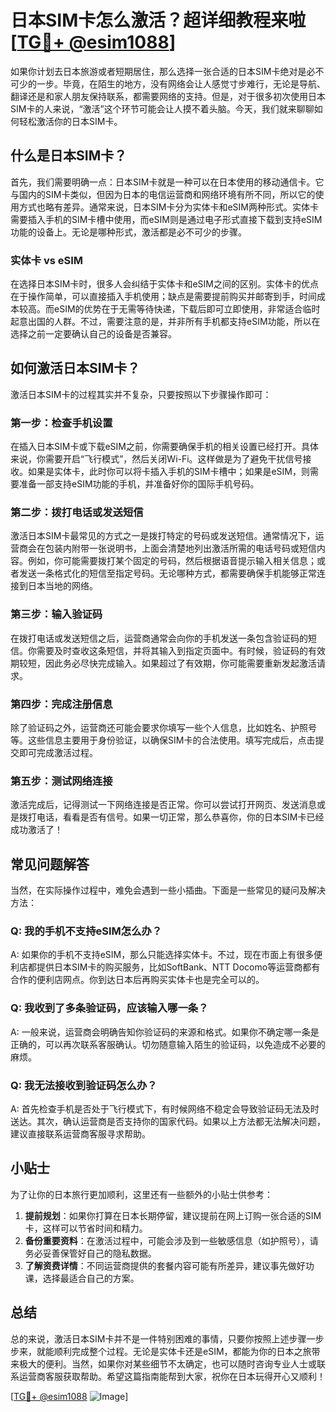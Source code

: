 # 日本SIM卡怎么激活？超详细教程来啦[[TG💪+ @esim1088](https://t.me/s/esim1088)]

如果你计划去日本旅游或者短期居住，那么选择一张合适的日本SIM卡绝对是必不可少的一步。毕竟，在陌生的地方，没有网络会让人感觉寸步难行，无论是导航、翻译还是和家人朋友保持联系，都需要网络的支持。但是，对于很多初次使用日本SIM卡的人来说，“激活”这个环节可能会让人摸不着头脑。今天，我们就来聊聊如何轻松激活你的日本SIM卡。

## 什么是日本SIM卡？

首先，我们需要明确一点：日本SIM卡就是一种可以在日本使用的移动通信卡。它与国内的SIM卡类似，但因为日本的电信运营商和网络环境有所不同，所以它的使用方式也略有差异。通常来说，日本SIM卡分为实体卡和eSIM两种形式。实体卡需要插入手机的SIM卡槽中使用，而eSIM则是通过电子形式直接下载到支持eSIM功能的设备上。无论是哪种形式，激活都是必不可少的步骤。

### 实体卡 vs eSIM

在选择日本SIM卡时，很多人会纠结于实体卡和eSIM之间的区别。实体卡的优点在于操作简单，可以直接插入手机使用；缺点是需要提前购买并邮寄到手，时间成本较高。而eSIM的优势在于无需等待快递，下载后即可立即使用，非常适合临时起意出国的人群。不过，需要注意的是，并非所有手机都支持eSIM功能，所以在选择之前一定要确认自己的设备是否兼容。

## 如何激活日本SIM卡？

激活日本SIM卡的过程其实并不复杂，只要按照以下步骤操作即可：

### 第一步：检查手机设置

在插入日本SIM卡或下载eSIM之前，你需要确保手机的相关设置已经打开。具体来说，你需要开启“飞行模式”，然后关闭Wi-Fi。这样做是为了避免干扰信号接收。如果是实体卡，此时你可以将卡插入手机的SIM卡槽中；如果是eSIM，则需要准备一部支持eSIM功能的手机，并准备好你的国际手机号码。

### 第二步：拨打电话或发送短信

激活日本SIM卡最常见的方式之一是拨打特定的号码或发送短信。通常情况下，运营商会在包装内附带一张说明书，上面会清楚地列出激活所需的电话号码或短信内容。例如，你可能需要拨打某个固定的号码，然后根据语音提示输入相关信息；或者发送一条格式化的短信至指定号码。无论哪种方式，都需要确保手机能够正常连接到日本当地的网络。

### 第三步：输入验证码

在拨打电话或发送短信之后，运营商通常会向你的手机发送一条包含验证码的短信。你需要及时查收这条短信，并将其输入到指定页面中。有时候，验证码的有效期较短，因此务必尽快完成输入。如果超过了有效期，你可能需要重新发起激活请求。

### 第四步：完成注册信息

除了验证码之外，运营商还可能会要求你填写一些个人信息，比如姓名、护照号等。这些信息主要用于身份验证，以确保SIM卡的合法使用。填写完成后，点击提交即可完成激活过程。

### 第五步：测试网络连接

激活完成后，记得测试一下网络连接是否正常。你可以尝试打开网页、发送消息或是拨打电话，看看是否有信号。如果一切正常，那么恭喜你，你的日本SIM卡已经成功激活了！

## 常见问题解答

当然，在实际操作过程中，难免会遇到一些小插曲。下面是一些常见的疑问及解决方法：

### Q: 我的手机不支持eSIM怎么办？

A: 如果你的手机不支持eSIM，那么只能选择实体卡。不过，现在市面上有很多便利店都提供日本SIM卡的购买服务，比如SoftBank、NTT Docomo等运营商都有合作的便利店网点。你到达日本后再购买实体卡也是完全可以的。

### Q: 我收到了多条验证码，应该输入哪一条？

A: 一般来说，运营商会明确告知你验证码的来源和格式。如果你不确定哪一条是正确的，可以再次联系客服确认。切勿随意输入陌生的验证码，以免造成不必要的麻烦。

### Q: 我无法接收到验证码怎么办？

A: 首先检查手机是否处于飞行模式下，有时候网络不稳定会导致验证码无法及时送达。其次，确认运营商是否支持你的国家代码。如果以上方法都无法解决问题，建议直接联系运营商客服寻求帮助。

## 小贴士

为了让你的日本旅行更加顺利，这里还有一些额外的小贴士供参考：

1. **提前规划**：如果你打算在日本长期停留，建议提前在网上订购一张合适的SIM卡，这样可以节省时间和精力。
2. **备份重要资料**：在激活过程中，可能会涉及到一些敏感信息（如护照号），请务必妥善保管好自己的隐私数据。
3. **了解资费详情**：不同运营商提供的套餐内容可能有所差异，建议事先做好功课，选择最适合自己的方案。

## 总结

总的来说，激活日本SIM卡并不是一件特别困难的事情，只要你按照上述步骤一步步来，就能顺利完成整个过程。无论是实体卡还是eSIM，都能为你的日本之旅带来极大的便利。当然，如果你对某些细节不太确定，也可以随时咨询专业人士或联系运营商客服获取帮助。希望这篇指南能帮到大家，祝你在日本玩得开心又顺利！

[[TG💪+ @esim1088](https://t.me/s/esim1088) ![Image](https://i.postimg.cc/4NQfJmqS/Snipaste-2025-05-13-00-14-12.png)]